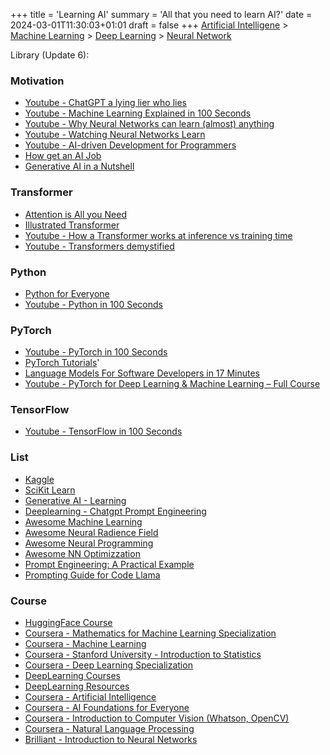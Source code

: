 +++
title = 'Learning AI'
summary = 'All that you need to learn AI?'
date = 2024-03-01T11:30:03+01:01
draft = false
+++
[Artificial Intelligene](https://en.wikipedia.org/wiki/Artificial_intelligence) >
[Machine Learning](https://en.wikipedia.org/wiki/Machine_learning) >
[Deep Learning](https://en.wikipedia.org/wiki/Deep_learning) >
[Neural Network](https://en.wikipedia.org/wiki/Neural_network_(machine_learning))

Library (Update 6):

### Motivation
- [Youtube - ChatGPT a lying lier who lies](https://www.youtube.com/watch?v=m5iOW0llVMg&t=457s)
- [Youtube - Machine Learning Explained in 100 Seconds ](https://www.youtube.com/watch?v=PeMlggyqz0Y9)
- [Youtube - Why Neural Networks can learn (almost) anything](https://www.youtube.com/watch?v=0QczhVg5HaI)
- [Youtube - Watching Neural Networks Learn](https://www.youtube.com/watch?v=TkwXa7Cvfr8)
- [Youtube - AI-driven Development for Programmers](https://www.youtube.com/watch?v=iO1mwxPNP5A)
- [How get an AI Job](https://www.youtube.com/watch?v=45bef40Ypi8)
- [Generative AI in a Nutshell](https://www.youtube.com/watch?v=2IK3DFHRFfw)

### Transformer
- [Attention is All you Need](https://en.wikipedia.org/wiki/Attention_Is_All_You_Need)
- [Illustrated Transformer](https://jalammar.github.io/illustrated-transformer/)
- [Youtube - How a Transformer works at inference vs training time](https://www.youtube.com/watch?v=IGu7ivuy1Ag)
- [Youtube - Transformers demystified](https://www.youtube.com/watch?v=C6ZszXYPDDw)

### Python
- [Python for Everyone](https://www.py4e.com/)
- [Youtube - Python in 100 Seconds](https://www.youtube.com/watch?v=x7X9w_GIm1s/)

### PyTorch
- [Youtube - PyTorch in 100 Seconds](https://www.youtube.com/watch?v=ORMx45xqWkA/)
- [PyTorch Tutorials](https://pytorch.org/tutorials/)'
- [Language Models For Software Developers in 17 Minutes](https://www.youtube.com/watch?v=tL1zltXuHO8/)
- [Youtube - PyTorch for Deep Learning & Machine Learning – Full Course](https://www.youtube.com/watch?v=V_xro1bcAuA/)

### TensorFlow
- [Youtube - TensorFlow in 100 Seconds](https://www.youtube.com/watch?v=i8NETqtGHms)

### List
- [Kaggle](https://www.kaggle.com/)
- [SciKit Learn](https://scikit-learn.org/stable/index.html/)
- [Generative AI - Learning](https://github.com/Yash-Kavaiya/GenAI-Learning)
- [Deeplearning - Chatgpt Prompt Engineering](https://www.deeplearning.ai/short-courses/chatgpt-prompt-engineering-for-developers/)
- [Awesome Machine Learning](https://github.com/josephmisiti/awesome-machine-learning)
- [Awesome Neural Radience Field](https://github.com/awesome-NeRF/awesome-NeRF/)
- [Awesome Neural Programming](https://github.com/andrewliao11/awesome-neural-programming/)
- [Awesome NN Optimizzation](https://github.com/harsh306/awesome-nn-optimization/)
- [Prompt Engineering: A Practical Example](https://realpython.com/practical-prompt-engineering/)
- [Prompting Guide for Code Llama](https://www.promptingguide.ai/models/code-llama.en/)

### Course
- [HuggingFace Course](https://huggingface.co/learn/nlp-course/chapter1/1)
- [Coursera - Mathematics for Machine Learning Specialization](www.coursera.org/specializations/mathematics-machine-learning)
- [Coursera - Machine Learning](https://www.coursera.org/browse/data-science/machine-learning)
- [Coursera - Stanford University - Introduction to Statistics](https://www.coursera.org/learn/stanford-statistics)
- [Coursera - Deep Learning Specialization](https://www.coursera.org/specializations/deep-learning)
- [DeepLearning Courses](https://www.deeplearning.ai/courses/)
- [DeepLearning Resources](https://www.deeplearning.ai/resources/)
- [Coursera - Artificial Intelligence](https://www.coursera.org/courses?query=artificial%20intelligence)
- [Coursera - AI Foundations for Everyone](https://www.coursera.org/specializations/ai-foundations-for-everyone)
- [Coursera - Introduction to Computer Vision (Whatson, OpenCV)](https://www.coursera.org/learn/introduction-computer-vision-watson-opencv)
- [Coursera - Natural Language Processing](https://www.coursera.org/specializations/natural-language-processing)
- [Brilliant - Introduction to Neural Networks](https://brilliant.org/courses/intro-neural-networks/)
